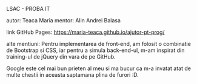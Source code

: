 LSAC - PROBA IT

autor: Teaca Maria
mentor: Alin Andrei Balasa

link GitHub Pages: https://maria-teaca.github.io/ajutor-pt-prog/

alte mentiuni: 
Pentru implementarea de front-end, am folosit o combinatie de Bootstrap si CSS, iar pentru a simula back-end-ul, m-am inspirat din training-ul de jQuery din vara de pe GitHub. 

Google este cel mai bun prieten al meu si ma bucur ca m-a invatat atat de multe chestii in aceasta saptamana plina de furori :D.